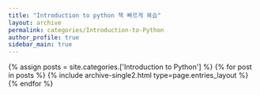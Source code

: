```yaml
---
title: "Introduction to python 책 빠르게 복습"
layout: archive
permalink: categories/Introduction-to-Python
author_profile: true
sidebar_main: true
---
```



{% assign posts = site.categories.['Introduction to Python'] %}
{% for post in posts %} {% include archive-single2.html type=page.entries_layout %} {% endfor %}